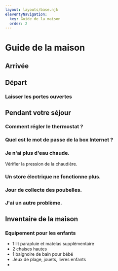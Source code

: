 ```yaml
---
layout: layouts/base.njk
eleventyNavigation:
  key: Guide de la maison
  order: 2
---
```

# Guide de la maison

## Arrivée

## Départ
  ### Laisser les portes ouvertes
  ### 
## Pendant votre séjour
  ### Comment régler le thermostat ?
  ### Quel est le mot de passe de la box Internet ?
  ### Je n'ai plus d'eau chaude.
  Vérifier la pression de la chaudière.
  ### Un store électrique ne fonctionne plus.
  ### Jour de collecte des poubelles.
  ### J'ai un autre problème.

## Inventaire de la maison
  ### Equipement pour les enfants
  - 1 lit parapluie et matelas supplémentaire
  - 2 chaises hautes
  - 1 baignoire de bain pour bébé
  - Jeux de plage, jouets, livres enfants
  - 